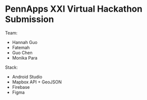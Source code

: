 # PennApps XXI Virtual Hackathon Submission

Team:
* Hannah Guo
* Fatemah
* Guo Chen
* Monika Para

Stack:
* Android Studio
* Mapbox API + GeoJSON
* Firebase
* Figma 

